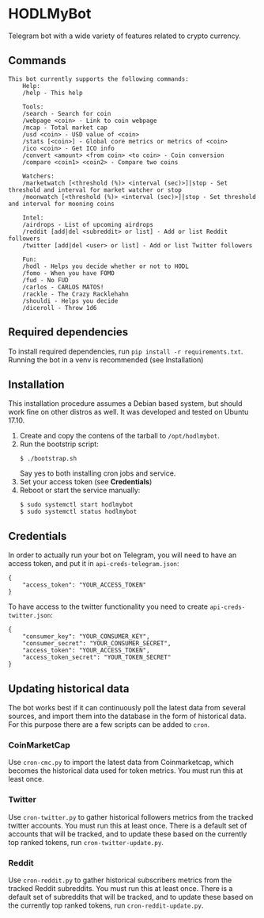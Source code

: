 # HODLMyBot
Telegram bot with a wide variety of features related to crypto currency.

## Commands
```
This bot currently supports the following commands:
    Help:
    /help - This help

    Tools:
    /search - Search for coin
    /webpage <coin> - Link to coin webpage
    /mcap - Total market cap
    /usd <coin> - USD value of <coin>
    /stats [<coin>] - Global core metrics or metrics of <coin>
    /ico <coin> - Get ICO info
    /convert <amount> <from coin> <to coin> - Coin conversion
    /compare <coin1> <coin2> - Compare two coins

    Watchers:
    /marketwatch [<threshold (%)> <interval (sec)>]|stop - Set threshold and interval for market watcher or stop
    /moonwatch [<threshold (%)> <interval (sec)>]|stop - Set threshold and interval for mooning coins

    Intel:
    /airdrops - List of upcoming airdrops
    /reddit [add|del <subreddit> or list] - Add or list Reddit followers
    /twitter [add|del <user> or list] - Add or list Twitter followers

    Fun:
    /hodl - Helps you decide whether or not to HODL
    /fomo - When you have FOMO
    /fud - No FUD
    /carlos - CARLOS MATOS!
    /rackle - The Crazy Racklehahn
    /shouldi - Helps you decide
    /diceroll - Throw 1d6
```

## Required dependencies
To install required dependencies, run `pip install -r requirements.txt`. Running the bot in a venv is recommended (see Installation)

## Installation
This installation procedure assumes a Debian based system, but should work fine on other distros as well.
It was developed and tested on Ubuntu 17.10.

1. Create and copy the contens of the tarball to `/opt/hodlmybot`.
1. Run the bootstrip script:
    ```
    $ ./bootstrap.sh
    ```
   Say yes to both installing cron jobs and service.
1. Set your access token (see **Credentials**)
1. Reboot or start the service manually:
    ```
    $ sudo systemctl start hodlmybot
    $ sudo systemctl status hodlmybot

## Credentials
In order to actually run your bot on Telegram, you will need to have an access token, and put it in `api-creds-telegram.json`:
```
{
	"access_token": "YOUR_ACCESS_TOKEN"
}
```

To have access to the twitter functionality you need to create `api-creds-twitter.json`:
```
{
	"consumer_key": "YOUR_CONSUMER_KEY",
	"consumer_secret": "YOUR_CONSUMER_SECRET",
	"access_token": "YOUR_ACCESS_TOKEN",
	"access_token_secret": "YOUR_TOKEN_SECRET"
}
```

## Updating historical data
The bot works best if it can continuously poll the latest data from several sources, and import them into the database in the form of historical data. For this purpose there are a few scripts can be added to `cron`.

### CoinMarketCap
Use `cron-cmc.py` to import the latest data from Coinmarketcap, which becomes the historical data used for token metrics. You must run this at least once.

### Twitter
Use `cron-twitter.py` to gather historical followers metrics from the tracked twitter accounts. You must run this at least once. There is a default set of accounts that will be tracked, and to update these based on the currently top ranked tokens, run `cron-twitter-update.py`.

### Reddit
Use `cron-reddit.py` to gather historical subscribers metrics from the tracked Reddit subreddits. You must run this at least once. There is a default set of subreddits that will be tracked, and to update these based on the currently top ranked tokens, run `cron-reddit-update.py`.
